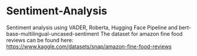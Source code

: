 # Sentiment-Analysis
Sentiment analysis using VADER, Roberta, Hugging Face Pipeline and bert-base-multilingual-uncased-sentiment
The dataset for amazon fine food reviews can be found here: https://www.kaggle.com/datasets/snap/amazon-fine-food-reviews
